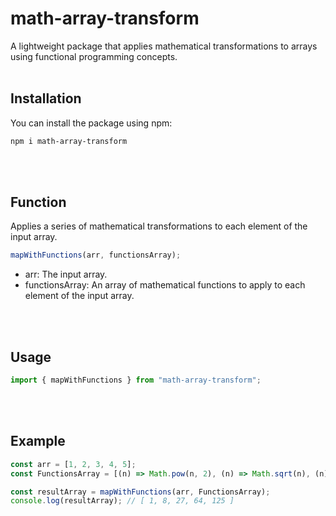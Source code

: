 # math-array-transform

A lightweight package that applies mathematical transformations to arrays using functional programming concepts.
<br></br>

## Installation

You can install the package using npm:

```bash
npm i math-array-transform
```

<br></br>

## Function

Applies a series of mathematical transformations to each element of the input array.

```typescript
mapWithFunctions(arr, functionsArray);
```

-   arr: The input array.
-   functionsArray: An array of mathematical functions to apply to each element of the input array.

<br></br>

## Usage

```typescript
import { mapWithFunctions } from "math-array-transform";
```

<br></br>

## Example

```typescript
const arr = [1, 2, 3, 4, 5];
const FunctionsArray = [(n) => Math.pow(n, 2), (n) => Math.sqrt(n), (n) => Math.pow(n, 3)];

const resultArray = mapWithFunctions(arr, FunctionsArray);
console.log(resultArray); // [ 1, 8, 27, 64, 125 ]
```

